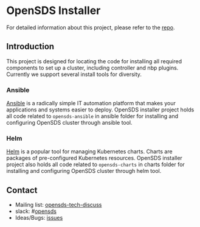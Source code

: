 # OpenSDS Installer
For detailed information about this project, please refer to the
[repo](https://github.com/sodafoundation/controller-installer).

## Introduction
This project is designed for locating the code for installing all required
components to set up a cluster, including controller and nbp plugins. Currently
we support several install tools for diversity.

### Ansible
[Ansible](https://github.com/ansible/ansible) is a radically simple IT automation
platform that makes your applications and systems easier to deploy. OpenSDS
installer project holds all code related to `opensds-ansible` in ansible folder
for installing and configuring OpenSDS cluster through ansible tool.

### Helm
[Helm](https://github.com/kubernetes/helm) is a popular tool for managing
Kubernetes charts. Charts are packages of pre-configured Kubernetes resources.
OpenSDS installer project also holds all code related to `opensds-charts` in
charts folder for installing and configuring OpenSDS cluster through helm tool.

## Contact

* Mailing list: [opensds-tech-discuss](https://lists.opensds.io/mailman/listinfo/opensds-tech-discuss)
* slack: #[opensds](https://opensds.slack.com)
* Ideas/Bugs: [issues](https://github.com/sodafoundation/controller-installer/issues)
